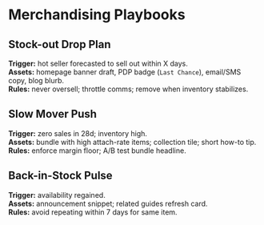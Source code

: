 # Merchandising Playbooks

## Stock-out Drop Plan
**Trigger:** hot seller forecasted to sell out within X days.  
**Assets:** homepage banner draft, PDP badge (`Last Chance`), email/SMS copy, blog blurb.  
**Rules:** never oversell; throttle comms; remove when inventory stabilizes.

## Slow Mover Push
**Trigger:** zero sales in 28d; inventory high.  
**Assets:** bundle with high attach-rate items; collection tile; short how-to tip.  
**Rules:** enforce margin floor; A/B test bundle headline.

## Back-in-Stock Pulse
**Trigger:** availability regained.  
**Assets:** announcement snippet; related guides refresh card.  
**Rules:** avoid repeating within 7 days for same item.
